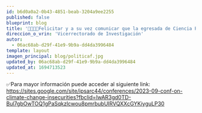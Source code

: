```yaml
---
id: b6d0a0a2-0b43-4851-beab-3204a9ee2255
published: false
blueprint: blog
title: '💼👏👏👏Felicitar y a su vez comunicar que la egresada de Ciencia Política de la Unamba, Katherin Yurema Mamani Contreras presentará su ponencia sobre la lideresa cotabambina Virginia Pinares Ochoa, el 22 de setiembre en INTERNATIONAL CONFERENCE.'
direccion_o_vrin: 'Vicerrectorado de Investigación'
autor:
  - 06ac68ab-d29f-41e9-9b9a-dd4da3996484
template: layout
imagen_principal: blog/politicaf.jpg
updated_by: 06ac68ab-d29f-41e9-9b9a-dd4da3996484
updated_at: 1694713523
---
```

✅Para mayor información puede acceder al siguiente link: https://sites.google.com/site/ipsarc44/conferences/2023-09-conf-on-climate-change-insecurities?fbclid=IwAR3gd0TD-Bul7gbOwTOQ1gPaSqkzlcwou8pmrbubUIRVQXXcGYKiyguLP30